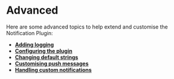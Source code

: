 # Advanced

Here are some advanced topics to help extend and customise the Notification Plugin:

- **[Adding logging](logging.md)**
- **[Configuring the plugin](service_configuration.md)**
- **[Changing default strings](changing_strings.md)**
- **[Customising push messages](custom_messages.md)**
- **[Handling custom notifications](custom_notifications.md)**

